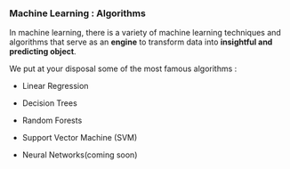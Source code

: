 ### Machine Learning : Algorithms


In machine learning, there is a  variety of machine learning techniques and algorithms that serve as an **engine** to transform data into **insightful and predicting object**. 


We put at your disposal some of the most famous algorithms : 

* Linear Regression 


* Decision Trees


* Random Forests


* Support Vector Machine (SVM)


* Neural Networks(coming soon)



